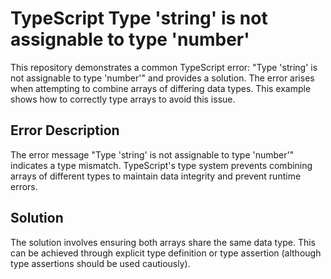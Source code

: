 # TypeScript Type 'string' is not assignable to type 'number'

This repository demonstrates a common TypeScript error: "Type 'string' is not assignable to type 'number'" and provides a solution.  The error arises when attempting to combine arrays of differing data types. This example shows how to correctly type arrays to avoid this issue.

## Error Description
The error message "Type 'string' is not assignable to type 'number'" indicates a type mismatch. TypeScript's type system prevents combining arrays of different types to maintain data integrity and prevent runtime errors.

## Solution
The solution involves ensuring both arrays share the same data type. This can be achieved through explicit type definition or type assertion (although type assertions should be used cautiously).